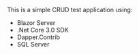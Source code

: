
This is a simple CRUD test application using:

- Blazor Server
- .Net Core 3.0 SDK
- Dapper.Contrib
- SQL Server